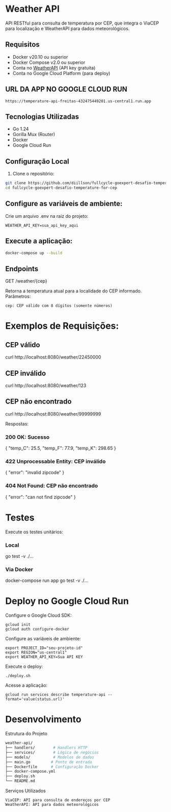 # Weather API

API RESTful para consulta de temperatura por CEP, que integra o ViaCEP para localização e WeatherAPI para dados meteorológicos.

## Requisitos

- Docker v20.10 ou superior
- Docker Compose v2.0 ou superior
- Conta no [WeatherAPI](https://www.weatherapi.com/) (API key gratuita)
- Conta no Google Cloud Platform (para deploy)

## URL DA APP NO GOOGLE CLOUD RUN

    https://temperature-api-freitas-432475449201.us-central1.run.app

## Tecnologias Utilizadas

- Go 1.24
- Gorilla Mux (Router)
- Docker
- Google Cloud Run

## Configuração Local

1. Clone o repositório:
```bash
git clone https://github.com/diillson/fullcycle-goexpert-desafio-temperature-for-cep.git
cd fullcycle-goexpert-desafio-temperature-for-cep
```

## Configure as variáveis de ambiente:
Crie um arquivo .env na raiz do projeto:
```
WEATHER_API_KEY=sua_api_key_aqui
```

## Execute a aplicação:
```bash
docker-compose up --build
```

## Endpoints

GET /weather/{cep}


Retorna a temperatura atual para a localidade do CEP informado.
Parâmetros:
```
cep: CEP válido com 8 dígitos (somente números)
```

# Exemplos de Requisições:

## CEP válido
curl http://localhost:8080/weather/22450000

## CEP inválido
curl http://localhost:8080/weather/123

## CEP não encontrado
curl http://localhost:8080/weather/99999999

Respostas:

### 200 OK: Sucesso

{
    "temp_C": 25.5,
    "temp_F": 77.9,
    "temp_K": 298.65
}

### 422 Unprocessable Entity: CEP inválido

{
    "error": "invalid zipcode"
}

### 404 Not Found: CEP não encontrado

{
    "error": "can not find zipcode"
}

# Testes

Execute os testes unitários:

### Local
go test -v ./...

### Via Docker
docker-compose run app go test -v ./...

# Deploy no Google Cloud Run

Configure o Google Cloud SDK:

    gcloud init
    gcloud auth configure-docker

Configure as variáveis de ambiente:

    export PROJECT_ID="seu-projeto-id"
    export REGION="us-central1"
    export WEATHER_API_KEY=Sua API KEY

Execute o deploy:

    ./deploy.sh

Acesse a aplicação:

    gcloud run services describe temperature-api --format='value(status.url)'

# Desenvolvimento
Estrutura do Projeto
```bash
weather-api/
├── handlers/        # Handlers HTTP
├── services/        # Lógica de negócios
├── models/          # Modelos de dados
├── main.go         # Ponto de entrada
├── Dockerfile      # Configuração Docker
├── docker-compose.yml
├── deploy.sh
└── README.md
```

Serviços Utilizados

    ViaCEP: API para consulta de endereços por CEP
    WeatherAPI: API para dados meteorológicos
